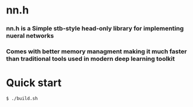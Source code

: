 # nn.h

### nn.h is a Simple stb-style head-only library for implementing nueral networks

### Comes with better memory managment making it much faster than traditional tools used in modern deep learning toolkit

# Quick start

```
$ ./build.sh
```